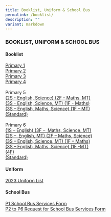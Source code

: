 ```yaml
---
title: Booklist, Uniform & School Bus
permalink: /booklist/
description: ""
variant: markdown
---
```

### BOOKLIST, UNIFORM &amp; SCHOOL BUS

#### Booklist

[]()

 [Primary 1](/files/P1_Merged_Booklists__Online_Purchase_Guide_2024.pdf)        <br>
 [Primary 2](/files/P2_2024.pdf)<br>
 [Primary 3](/files/P3_2024.pdf)
 <br>
 [Primary 4](/files/P4_2024.pdf)<br><br>
 Primary 5      <br> [(2S - English, Science) (2F - Maths, MT)](/files/P5__2S_2F_MAMT___2024.pdf)    <br>   [(3S - English, Science, MT) (1F - Maths)](/files/P5__3S_1F_MA___2024.pdf)   <br> [(3S – English, Maths, Science) (1F – MT)](/files/P5__3S_1F_MT___2024.pdf) <br>
[(Standard)](/files/P5__STD__2024.pdf)<br><br>
Primary 6<br>
[(1S – English) (3F –&nbsp; Maths, Science, MT)](https://drive.google.com/file/d/1k8mYPkifB4OGf6KnNskHboDvXOSYfWZc/view?usp=share_link)<br>
[(2S –&nbsp; English, MT) (2F – Maths, Science)](https://drive.google.com/file/d/1tWg07mAVTmLlZn7V6Z56jk350J0lT6t0/view?usp=share_link)<br>
[(3S – English, Science, MT) (1F – Maths)](https://drive.google.com/file/d/1IImcfRlvj8KljnUrqCt-29B28NfxpAe2/view?usp=share_link)<br>
[(3S – English, Maths, Science) (1F -MT)](https://drive.google.com/file/d/1ZctNU8bCtcT9rOAICUOwQQdZ3r3av54W/view?usp=share_link)<br>
[(4F)](https://drive.google.com/file/d/1e5EoCC7St3bDA9IIEpCjvcbTYchdJi0C/view?usp=share_link)<br>
[(Standard)](https://drive.google.com/file/d/1TRsCEjGbtjGBzvS21rH8QTvKrspproHM/view?usp=share_link)





#### Uniform

[2023 Uniform List](https://drive.google.com/file/d/14ujyX7MaJ7uL2VXyd-vycp0-fD9HfLdr/view?usp=share_link)

#### School Bus

[P1 School Bus Services Form](https://drive.google.com/file/d/1BajjN5_T3GtUgQL7rwDhsJlqCvLq1HJr/view?usp=share_link)<br>
[P2 to P6 Request for School Bus Services Form](https://drive.google.com/file/d/1HktZPwHhEd0i6X_eiaMtinN-x4vm9G4x/view?usp=share_link)